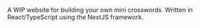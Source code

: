 A WIP website for building your own mini crosswords. 
Written in React/TypeScript using the NextJS framework.